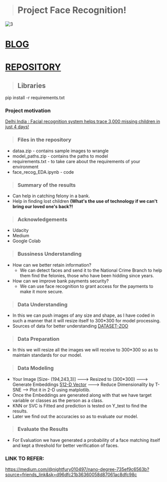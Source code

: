 ># Project Face Recognition!
![3](https://user-images.githubusercontent.com/56355704/84321970-d4fa4300-ab91-11ea-8fc5-b0417c18e7c7.gif)  
# [BLOG](https://medium.com/@nightfury010497/nano-degree-735ef9c6563b?source=friends_link&sk=d96dfc21b36360058d87061ac8dfc98c)  
# [REPOSITORY](https://github.com/NightFury010497/Udacity_Data_Scientist_NanoDegree/tree/master/First_Blog)  
>## Libraries 
pip install -r requirements.txt  
### Project motivation  
[Delhi,India : Facial recognition system helps trace 3,000 missing children in just 4 days!](https://timesofindia.indiatimes.com/city/delhi/delhi-facial-recognition-system-helps-trace-3000-missing-children-in-4-days/articleshow/63870129.cms)  
>### Files in the repository
 - dataa.zip - contains sample images  to wrangle  
 - model_paths.zip - contains the paths to model  
 - requirements.txt - to take care about the requirements of your environment
 - face_recog_EDA.ipynb - code  
>### Summary of the results
 - Can help in catching  felony in a bank.
 -  Help in finding lost children **(What's the use of technology if we can't bring our loved one's back?!**
>### Acknowledgements 
 - Udacity
 - Medium
 - Google Colab  
>###  Bussiness Understanding
 - How can we better retain information?
   - We can detect faces and send it to the National Crime Branch to help them find the felonies, those who have been hidding since years.
 - How can we improve bank payments security?
   - We can use face recognition to grant access for the payments to make it more secure.
>###  Data Understanding
 - In this we can push images of any size and shape, as I have coded in such a manner that it will resize itself to 300*300 for model processing.
 - Sources of data for better understanding [DATASET-ZOO](https://github.com/deepinsight/insightface/wiki/Dataset-Zoo)
>### Data Preparation
 - In this we will resize all the images we will receive to 300*300 so as to maintain standards for our model.
>###  Data Modeling
 - Your Image [Size- (194,243,3)] ---> Resized to (300*300) ---> Generate Embeddings [512-D Vector](https://thedatamage.com/face-recognition-tensorflow-tutorial/) ---> Reduce Dimensionality   by T-SNE --> Plot it in 2-D using matplotlib.
 - Once the Embeddings are generated along with that we have target variable or classes as the person as a class.
 - KNN or SVC is Fitted and prediction is tested on Y_test to find the results.
 - Later we find out the accuracies so as to evaluate our model.
>### Evaluate the Results
 - For Evaluation we have generated a probability of a face matching itself and kept a threshold for better verification of faces.

### LINK TO REFER:   
https://medium.com/@nightfury010497/nano-degree-735ef9c6563b?source=friends_link&sk=d96dfc21b36360058d87061ac8dfc98c  
